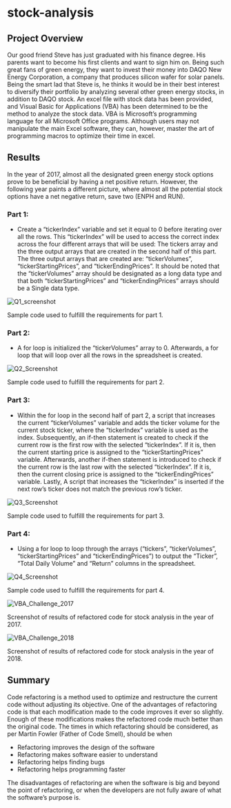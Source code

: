 # stock-analysis

## Project Overview
Our good friend Steve has just graduated with his finance degree. His parents want to become his first clients and want to sign him on. Being such great fans of green energy, they want to invest their money into DAQO New Energy Corporation, a company that produces silicon wafer for solar panels. Being the smart lad that Steve is, he thinks it would be in their best interest to diversify their portfolio by analyzing several other green energy stocks, in addition to DAQO stock.
An excel file with stock data has been provided, and Visual Basic for Applications (VBA) has been determined to be the method to analyze the stock data.
VBA is Microsoft’s programming language for all Microsoft Office programs. Although users may not manipulate the main Excel software, they can, however, master the art of programming macros to optimize their time in excel. 

## Results
In the year of 2017, almost all the designated green energy stock options prove to be beneficial by having a net positive return. However, the following year paints a different picture, where almost all the potential stock options have a net negative return, save two (ENPH and RUN).

### Part 1:
-	Create a “tickerIndex” variable and set it equal to 0 before iterating over all the rows. This “tickerIndex” will be used to access the correct index across the four different arrays that will be used: The tickers array and the three output arrays that are created in the second half of this part. The three output arrays that are created are: “tickerVolumes”, “tickerStartingPrices”, and “tickerEndingPrices”. It should be noted that the “tickerVolumes” array should be designated as a long data type and that both “tickerStartingPrices” and “tickerEndingPrices” arrays should be a Single data type.

![Q1_screenshot](https://user-images.githubusercontent.com/111096246/190274367-5eb871d6-1f4e-4d2f-9d6e-6122615ac634.PNG)

Sample code used to fulfilll the requirements for part 1.

### Part 2:
-	A for loop is initialized the “tickerVolumes” array to 0. Afterwards, a for loop that will loop over all the rows in the spreadsheet is created.

![Q2_Screenshot](https://user-images.githubusercontent.com/111096246/190274549-c444693d-168b-4957-a0cf-773b129e5ca4.PNG)

Sample code used to fulfilll the requirements for part 2.

### Part 3:
-	Within the for loop in the second half of part 2, a script that increases the current “tickerVolumes” variable and adds the ticker volume for the current stock ticker, where the “tickerIndex” variable is used as the index. Subsequently, an if-then statement is created to check if the current row is the first row with the selected “tickerIndex”. If it is, then the current starting price is assigned to the “tickerStartingPrices” variable. Afterwards, another if-then statement is introduced to check if the current row is the last row with the selected “tickerIndex”. If it is, then the current closing price is assigned to the “tickerEndingPrices” variable. Lastly, A script that increases the “tickerIndex” is inserted if the next row’s ticker does not match the previous row’s ticker.

![Q3_Screenshot](https://user-images.githubusercontent.com/111096246/190274565-5ffe77c3-e2cc-4870-9f4c-7f2aa47cd9c5.PNG)

Sample code used to fulfilll the requirements for part 3.

### Part 4:
-	Using a for loop to loop through the arrays (“tickers”, “tickerVolumes”, “tickerStartingPrices” and “tickerEndingPrices”) to output the “Ticker”, “Total Daily Volume” and “Return” columns in the spreadsheet.

![Q4_Screenshot](https://user-images.githubusercontent.com/111096246/190274656-d1f43cde-b047-4639-80b0-003ff36a7532.PNG)

Sample code used to fulfilll the requirements for part 4.

![VBA_Challenge_2017](https://user-images.githubusercontent.com/111096246/190274694-7b414d3d-c4b3-4949-a270-cf1748d4cb18.PNG)

Screenshot of results of refactored code for stock analysis in the year of 2017.

![VBA_Challenge_2018](https://user-images.githubusercontent.com/111096246/190274700-51c253fc-baf6-44aa-8ba3-95bbb123d0d2.PNG)

Screenshot of results of refactored code for stock analysis in the year of 2018.

## Summary
Code refactoring is a method used to optimize and restructure the current code without adjusting its objective. One of the advantages of refactoring code is that each modification made to the code improves it ever so slightly. Enough of these modifications makes the refactored code much better than the original code. The times in which refactoring should be considered, as per Martin Fowler (Father of Code Smell), should be when
-	Refactoring improves the design of the software
-	Refactoring makes software easier to understand
-	Refactoring helps finding bugs
-	Refactoring helps programming faster

The disadvantages of refactoring are when the software is big and beyond the point of refactoring, or when the developers are not fully aware of what the software’s purpose is.  
